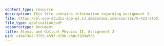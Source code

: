 ```yaml
---
content_type: resource
description: This file contains information regarding assignment 2.
file: https://ol-ocw-studio-app-qa.s3.amazonaws.com/courses/8-422-atomic-and-optical-physics-ii-spring-2013/c40473e83755459fd78be60cf20da536_MIT8_422S13_hw2.pdf
file_type: application/pdf
resourcetype: Document
title: Atomic and Optical Physics II, Assignment 2
uid: c40473e8-3755-459f-d78b-e60cf20da536
---
```

